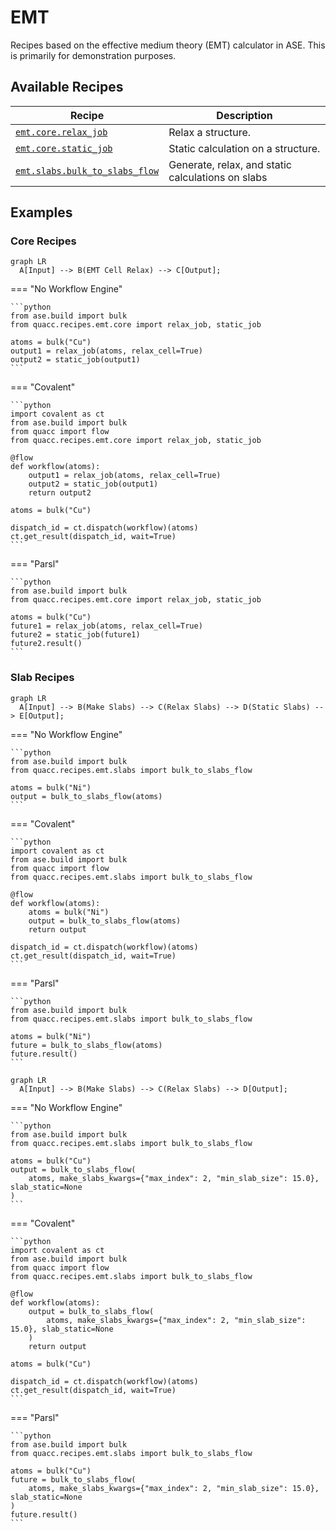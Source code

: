 # EMT

Recipes based on the effective medium theory (EMT) calculator in ASE. This is primarily for demonstration purposes.

## Available Recipes

| Recipe                                                                                                                                                           | Description                                       |
| ---------------------------------------------------------------------------------------------------------------------------------------------------------------- | ------------------------------------------------- |
| [`emt.core.relax_job`](https://quantum-accelerators.github.io/quacc/reference/quacc/recipes/emt/core.html#quacc.recipes.emt.core.relax_job)                      | Relax a structure.                                |
| [`emt.core.static_job`](https://quantum-accelerators.github.io/quacc/reference/quacc/recipes/emt/core.html#quacc.recipes.emt.core.static_job)                    | Static calculation on a structure.                |
| [`emt.slabs.bulk_to_slabs_flow`](https://quantum-accelerators.github.io/quacc/reference/quacc/recipes/emt/slabs.html#quacc.recipes.emt.slabs.bulk_to_slabs_flow) | Generate, relax, and static calculations on slabs |

## Examples

### Core Recipes

```mermaid
graph LR
  A[Input] --> B(EMT Cell Relax) --> C[Output];
```

=== "No Workflow Engine"

    ```python
    from ase.build import bulk
    from quacc.recipes.emt.core import relax_job, static_job

    atoms = bulk("Cu")
    output1 = relax_job(atoms, relax_cell=True)
    output2 = static_job(output1)
    ```

=== "Covalent"

    ```python
    import covalent as ct
    from ase.build import bulk
    from quacc import flow
    from quacc.recipes.emt.core import relax_job, static_job

    @flow
    def workflow(atoms):
        output1 = relax_job(atoms, relax_cell=True)
        output2 = static_job(output1)
        return output2

    atoms = bulk("Cu")

    dispatch_id = ct.dispatch(workflow)(atoms)
    ct.get_result(dispatch_id, wait=True)
    ```

=== "Parsl"

    ```python
    from ase.build import bulk
    from quacc.recipes.emt.core import relax_job, static_job

    atoms = bulk("Cu")
    future1 = relax_job(atoms, relax_cell=True)
    future2 = static_job(future1)
    future2.result()
    ```

### Slab Recipes

```mermaid
graph LR
  A[Input] --> B(Make Slabs) --> C(Relax Slabs) --> D(Static Slabs) --> E[Output];
```

=== "No Workflow Engine"

    ```python
    from ase.build import bulk
    from quacc.recipes.emt.slabs import bulk_to_slabs_flow

    atoms = bulk("Ni")
    output = bulk_to_slabs_flow(atoms)
    ```

=== "Covalent"

    ```python
    import covalent as ct
    from ase.build import bulk
    from quacc import flow
    from quacc.recipes.emt.slabs import bulk_to_slabs_flow

    @flow
    def workflow(atoms):
        atoms = bulk("Ni")
        output = bulk_to_slabs_flow(atoms)
        return output

    dispatch_id = ct.dispatch(workflow)(atoms)
    ct.get_result(dispatch_id, wait=True)
    ```

=== "Parsl"

    ```python
    from ase.build import bulk
    from quacc.recipes.emt.slabs import bulk_to_slabs_flow

    atoms = bulk("Ni")
    future = bulk_to_slabs_flow(atoms)
    future.result()
    ```

```mermaid
graph LR
  A[Input] --> B(Make Slabs) --> C(Relax Slabs) --> D[Output];
```

=== "No Workflow Engine"

    ```python
    from ase.build import bulk
    from quacc.recipes.emt.slabs import bulk_to_slabs_flow

    atoms = bulk("Cu")
    output = bulk_to_slabs_flow(
        atoms, make_slabs_kwargs={"max_index": 2, "min_slab_size": 15.0}, slab_static=None
    )
    ```

=== "Covalent"

    ```python
    import covalent as ct
    from ase.build import bulk
    from quacc import flow
    from quacc.recipes.emt.slabs import bulk_to_slabs_flow

    @flow
    def workflow(atoms):
        output = bulk_to_slabs_flow(
            atoms, make_slabs_kwargs={"max_index": 2, "min_slab_size": 15.0}, slab_static=None
        )
        return output

    atoms = bulk("Cu")

    dispatch_id = ct.dispatch(workflow)(atoms)
    ct.get_result(dispatch_id, wait=True)
    ```

=== "Parsl"

    ```python
    from ase.build import bulk
    from quacc.recipes.emt.slabs import bulk_to_slabs_flow

    atoms = bulk("Cu")
    future = bulk_to_slabs_flow(
        atoms, make_slabs_kwargs={"max_index": 2, "min_slab_size": 15.0}, slab_static=None
    )
    future.result()
    ```
